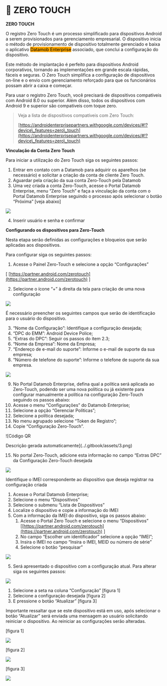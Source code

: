 # 🤳 ZERO TOUCH

**ZERO TOUCH**

O registro Zero Touch é um processo simplificado para dispositivos Android a serem provisionados para gerenciamento empresarial. O dispositivo inicia o método de provisionamento de dispositivo totalmente gerenciado e baixa o aplicativo <mark style="background-color:orange;">Datamob Enterprise</mark> associado, que conclui a configuração do dispositivo.

Este método de implantação é perfeito para dispositivos Android corporativos, tornando as implementações em grande escala rápidas, fáceis e seguras. O Zero Touch simplifica a configuração de dispositivos on-line e o envio com gerenciamento reforçado para que os funcionários possam abrir a caixa e começar.

Para usar o registro Zero Touch, você precisará de dispositivos compatíveis com Android 8.0 ou superior. Além disso, todos os dispositivos com Android 9 e superior são compatíveis com toque zero.

> Veja a lista de dispositivos compatíveis com Zero Touch:
>
> [https://androidenterprisepartners.withgoogle.com/devices/#!?device\_features=zero\_touch](https://androidenterprisepartners.withgoogle.com/devices/#!?device\_features=zero\_touch)

**Vinculação da Conta Zero Touch**

Para iniciar a utilização do Zero Touch siga os seguintes passos:

1. Entrar em contato com a Datamob para adquirir os aparelhos (se necessário) e solicitar a criação da conta de cliente Zero Touch.
2. Aguardar pela criação da sua conta Zero-Touch pela Datamob
3. Uma vez criada a conta Zero-Touch, acesse o Portal Datamob Enterprise, menu “Zero Touch” e faça a vinculação da conta com o Portal Datamob Enterprise seguindo o processo após selecionar o botão “Próxima” \[veja abaixo]

![](<../.gitbook/assets/0 (3).png>)

4. Inserir usuário e senha e confirmar

**Configurando os dispositivos para Zero-Touch**

Nesta etapa serão definidas as configurações e bloqueios que serão aplicadas aos dispositivos.

Para configurar siga os seguintes passos:

1. Acesse o Painel Zero-Touch e selecione a opção “Configurações”

\[ [https://partner.android.com/zerotouch](https://partner.android.com/zerotouch) ]

2. Selecione o ícone “+” à direita da tela para criação de uma nova configuração

![](<../.gitbook/assets/1 (3).png>)

É necessário preencher os seguintes campos que serão de identificação para o usuário do dispositivo.

3. “Nome da Configuração”: Identifique a configuração desejada;
4. “DPC do EMM”: Android Device Police;
5. “Extras do DPC”: Seguir os passos do item 2.3;
6. “Nome da Empresa”: Nome da Empresa;
7. “Endereço de e-mail do suporte”: Informe o e-mail de suporte da sua empresa;
8. “Número de telefone do suporte”: Informe o telefone de suporte da sua empresa.

![](<../.gitbook/assets/2 (1) (1).png>)

9. No Portal Datamob Enterprise, defina qual a política será aplicada ao Zero-Touch, podendo ser uma nova política ou já existente para configurar manualmente a política na configuração Zero-Touch seguindo os passos abaixo:
10. Acesse o menu “Configurações” do Datamob Enterprise;
11. Selecione a opção “Gerenciar Políticas”;
12. Selecione a política desejada;
13. No menu agrupado selecione “Token de Registro”;
14. Copie “Configuração Zero-Touch”.

![Código QR

Descrição gerada automaticamente](../.gitbook/assets/3.png)

15. No portal Zero-Touch, adicione esta informação no campo “Extras DPC” da Configuração Zero-Touch desejada

![](../.gitbook/assets/4.png)

Identifique o IMEI correspondente ao dispositivo que deseja registrar na configuração criada

1. Acesse o Portal Datamob Enterprise;
2. Selecione o menu “Dispositivos”
3. Selecione o submenu “Lista de Dispositivos”
4. Localize o dispositivo e copie a informação do IMEI
5. Com a informação da IMEI do dispositivo, siga os passos abaixo:
   1. Acesse o Portal Zero Touch e selecione o menu “Dispositivos” \[[https://partner.android.com/zerotouch](https://partner.android.com/zerotouch) ]
   2. No campo “Escolher um identificador” selecione a opção “IMEI”;
   3. Insira o IMEI no campo “Insira o IMEI, MEID ou número de série”
   4. Selecione o botão “pesquisar”

![](../.gitbook/assets/5.png)

5. Será apresentado o dispositivo com a configuração atual. Para alterar siga os seguintes passos:

![](../.gitbook/assets/6.png)

1. Selecione a seta na coluna “Configuração” \[figura 1]
2. Selecione a configuração desejada \[figura 2]
3. E pressione o botão “Atualizar” \[figura 3]

Importante ressaltar que se este dispositivo está em uso, após selecionar o botão “Atualizar” será enviada uma mensagem ao usuário solicitando reiniciar o dispositivo. Ao reiniciar as configurações serão alteradas.

\[figura 1]

![](../.gitbook/assets/7.png)

\[figura 2]

![](../.gitbook/assets/8.png)

\[figura 3]

![](../.gitbook/assets/9.png)

